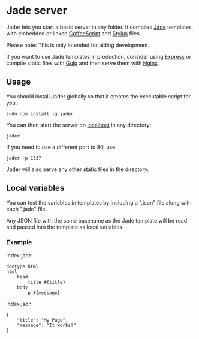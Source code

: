 # Jade server

Jader lets you start a basic server in any folder.
It compiles
[Jade](http://jade-lang.com/)
templates, with embedded or linked
[CoffeeScript](http://coffeescript.org/)
and
[Stylus](https://learnboost.github.io/stylus/)
files.

Please note: This is only intended for aiding development.

If you want to use Jade templates in production, consider using
[Express](http://expressjs.com/)
or compile static files with [Gulp](http://gulpjs.com/) and then serve
them with [Nginx](http://nginx.org/).


## Usage

You should install Jader globally so that it creates the executable
script for you.

	sudo npm install -g jader

You can then start the server on [localhost](http://localhost/)
in any directory:

	jader

If you need to use a different port to 80, use:

	jader -p 1337

Jader will also serve any other static files in the directory.


## Local variables

You can test the variables in templates by including a ".json" file
along with each ".jade" file.

Any JSON file with the same basename as the Jade template will be read
and passed into the template as local variables.


### Example

index.jade

	doctype html
	html
		head
			title #{title}
		body
			p #{message}

index.json

	{
		"title": "My Page",
		"message": "It works!"
	}

